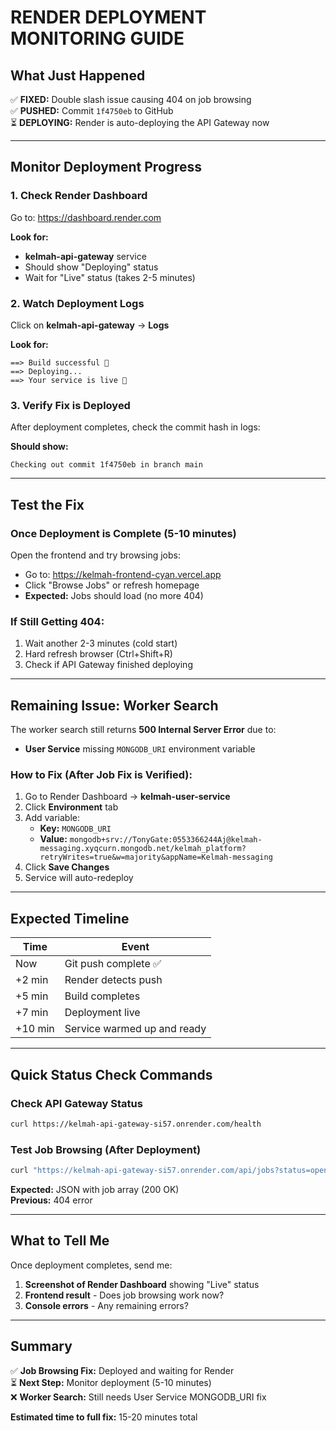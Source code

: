 # RENDER DEPLOYMENT MONITORING GUIDE

## What Just Happened

✅ **FIXED:** Double slash issue causing 404 on job browsing  
✅ **PUSHED:** Commit `1f4750eb` to GitHub  
⏳ **DEPLOYING:** Render is auto-deploying the API Gateway now

---

## Monitor Deployment Progress

### 1. Check Render Dashboard
Go to: https://dashboard.render.com

**Look for:**
- **kelmah-api-gateway** service
- Should show "Deploying" status
- Wait for "Live" status (takes 2-5 minutes)

### 2. Watch Deployment Logs
Click on **kelmah-api-gateway** → **Logs**

**Look for:**
```
==> Build successful 🎉
==> Deploying...
==> Your service is live 🎉
```

### 3. Verify Fix is Deployed
After deployment completes, check the commit hash in logs:

**Should show:**
```
Checking out commit 1f4750eb in branch main
```

---

## Test the Fix

### Once Deployment is Complete (5-10 minutes)

Open the frontend and try browsing jobs:
- Go to: https://kelmah-frontend-cyan.vercel.app
- Click "Browse Jobs" or refresh homepage
- **Expected:** Jobs should load (no more 404)

### If Still Getting 404:
1. Wait another 2-3 minutes (cold start)
2. Hard refresh browser (Ctrl+Shift+R)
3. Check if API Gateway finished deploying

---

## Remaining Issue: Worker Search

The worker search still returns **500 Internal Server Error** due to:
- **User Service** missing `MONGODB_URI` environment variable

### How to Fix (After Job Fix is Verified):

1. Go to Render Dashboard → **kelmah-user-service**
2. Click **Environment** tab
3. Add variable:
   - **Key:** `MONGODB_URI`
   - **Value:** `mongodb+srv://TonyGate:0553366244Aj@kelmah-messaging.xyqcurn.mongodb.net/kelmah_platform?retryWrites=true&w=majority&appName=Kelmah-messaging`
4. Click **Save Changes**
5. Service will auto-redeploy

---

## Expected Timeline

| Time | Event |
|------|-------|
| Now | Git push complete ✅ |
| +2 min | Render detects push |
| +5 min | Build completes |
| +7 min | Deployment live |
| +10 min | Service warmed up and ready |

---

## Quick Status Check Commands

### Check API Gateway Status
```bash
curl https://kelmah-api-gateway-si57.onrender.com/health
```

### Test Job Browsing (After Deployment)
```bash
curl "https://kelmah-api-gateway-si57.onrender.com/api/jobs?status=open&limit=5"
```

**Expected:** JSON with job array (200 OK)  
**Previous:** 404 error

---

## What to Tell Me

Once deployment completes, send me:

1. **Screenshot of Render Dashboard** showing "Live" status
2. **Frontend result** - Does job browsing work now?
3. **Console errors** - Any remaining errors?

---

## Summary

✅ **Job Browsing Fix:** Deployed and waiting for Render  
⏳ **Next Step:** Monitor deployment (5-10 minutes)  
❌ **Worker Search:** Still needs User Service MONGODB_URI fix

**Estimated time to full fix:** 15-20 minutes total
